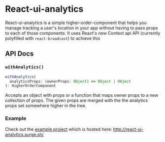 # React-ui-analytics

React-ui-analytics is a simple higher-order-component that helps you manage tracking a user's location in your app without having to
pass props to each of those components. It uses React's new Context api API (currently polyfilled with `react-broadcast`) to achieve this

## API Docs

### `withAnalytics()`

```js
withAnalytics(
  analyticsProps: (ownerProps: Object) => Object | Object
): HigherOrderComponent
```

Accepts an object with props or a function that maps owner props to a new collection of props.
The given props are merged with the the analytics props set somewhere higher in the tree.

### Example

Check out the [example project](/example/source) which is hosted here: http://react-ui-analytics.surge.sh/
